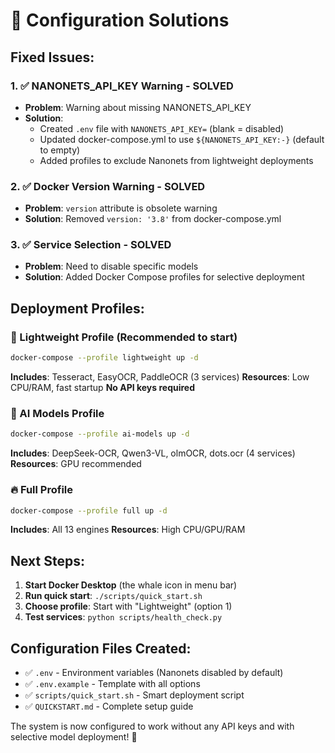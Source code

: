 # 🔧 Configuration Solutions

## Fixed Issues:

### 1. ✅ NANONETS_API_KEY Warning - SOLVED
- **Problem**: Warning about missing NANONETS_API_KEY
- **Solution**: 
  - Created `.env` file with `NANONETS_API_KEY=` (blank = disabled)
  - Updated docker-compose.yml to use `${NANONETS_API_KEY:-}` (default to empty)
  - Added profiles to exclude Nanonets from lightweight deployments

### 2. ✅ Docker Version Warning - SOLVED  
- **Problem**: `version` attribute is obsolete warning
- **Solution**: Removed `version: '3.8'` from docker-compose.yml

### 3. ✅ Service Selection - SOLVED
- **Problem**: Need to disable specific models
- **Solution**: Added Docker Compose profiles for selective deployment

## Deployment Profiles:

### 🚀 Lightweight Profile (Recommended to start)
```bash
docker-compose --profile lightweight up -d
```
**Includes**: Tesseract, EasyOCR, PaddleOCR (3 services)
**Resources**: Low CPU/RAM, fast startup
**No API keys required**

### 🧠 AI Models Profile  
```bash
docker-compose --profile ai-models up -d
```
**Includes**: DeepSeek-OCR, Qwen3-VL, olmOCR, dots.ocr (4 services)
**Resources**: GPU recommended

### 🔥 Full Profile
```bash
docker-compose --profile full up -d
```
**Includes**: All 13 engines
**Resources**: High CPU/GPU/RAM

## Next Steps:

1. **Start Docker Desktop** (the whale icon in menu bar)
2. **Run quick start**: `./scripts/quick_start.sh`
3. **Choose profile**: Start with "Lightweight" (option 1)
4. **Test services**: `python scripts/health_check.py`

## Configuration Files Created:

- ✅ `.env` - Environment variables (Nanonets disabled by default)
- ✅ `.env.example` - Template with all options
- ✅ `scripts/quick_start.sh` - Smart deployment script
- ✅ `QUICKSTART.md` - Complete setup guide

The system is now configured to work without any API keys and with selective model deployment! 🎯